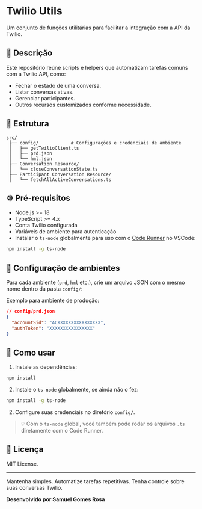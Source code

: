 # Twilio Utils

Um conjunto de funções utilitárias para facilitar a integração com a API da Twilio.

## 📌 Descrição

Este repositório reúne scripts e helpers que automatizam tarefas comuns com a Twilio API, como:

- Fechar o estado de uma conversa.
- Listar conversas ativas.
- Gerenciar participantes.
- Outros recursos customizados conforme necessidade.

## 🚀 Estrutura

```
src/
 ├── config/            # Configurações e credenciais de ambiente
 │   ├── getTwilioClient.ts
 │   ├── prd.json
 │   └── hml.json
 ├── Conversation Resource/
 │   └── closeConversationState.ts
 ├── Participant Conversation Resource/
 │   └── fetchAllActiveConversations.ts
```

## ⚙️ Pré-requisitos

- Node.js >= 18
- TypeScript >= 4.x
- Conta Twilio configurada
- Variáveis de ambiente para autenticação
- Instalar o `ts-node` globalmente para uso com o [Code Runner](https://marketplace.visualstudio.com/items?itemName=formulahendry.code-runner) no VSCode:

```bash
npm install -g ts-node
```

## 📁 Configuração de ambientes

Para cada ambiente (`prd`, `hml` etc.), crie um arquivo JSON com o mesmo nome dentro da pasta `config/`:

Exemplo para ambiente de produção:

```json
// config/prd.json
{
  "accountSid": "ACXXXXXXXXXXXXXXXX",
  "authToken": "XXXXXXXXXXXXXXXX"
}
```

## 🏃 Como usar

1. Instale as dependências:

```bash
npm install
```

2. Instale o `ts-node` globalmente, se ainda não o fez:

```bash
npm install -g ts-node
```

2. Configure suas credenciais no diretório `config/`.

> 💡 Com o `ts-node` global, você também pode rodar os arquivos `.ts` diretamente com o Code Runner.

## 📄 Licença

MIT License.

---

Mantenha simples. Automatize tarefas repetitivas. Tenha controle sobre suas conversas Twilio.

**Desenvolvido por Samuel Gomes Rosa**
